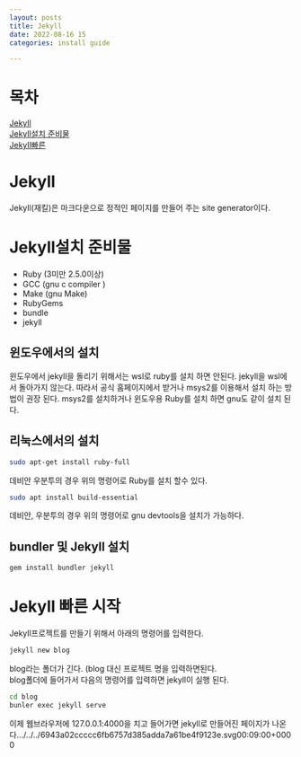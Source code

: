```yaml
---
layout: posts
title: Jekyll 
date: 2022-08-16 15
categories: install guide

---
```


# 목차

[Jekyll](#jekyll)  
[Jekyll설치 준비물](#jekyll설치-준비물)  
[Jekyll빠른](#jekyll-빠른-시작)   

# Jekyll

Jekyll(재킬)은 마크다운으로 정적인 페이지를 만들어 주는 site generator이다.

# Jekyll설치 준비물

* Ruby (3미만 2.5.0이상)
* GCC (gnu c compiler )
* Make (gnu Make)
* RubyGems 
* bundle
* jekyll 

## 윈도우에서의 설치

윈도우에서 jekyll을 돌리기 위해서는 wsl로 ruby를 설치 하면 안된다. jekyll을 wsl에서 돌아가지 않는다. 따라서 공식 홈페이지에서 받거나 msys2를 이용해서 설치 하는 방법이 권장 된다.  msys2를 설치하거나 윈도우용 Ruby를 설치 하면 gnu도 같이 설치 된다.

## 리눅스에서의 설치

```bash
sudo apt-get install ruby-full
```

데비안 우분투의 경우 위의 명령어로 Ruby를 설치 할수 있다.  

```bash
sudo apt install build-essential 
```

데비안, 우분투의 경우 위의 명령어로 gnu devtools을 설치가 가능하다.

## bundler 및 Jekyll 설치

```bash
gem install bundler jekyll
```

# Jekyll 빠른 시작

Jekyll프로젝트를 만들기 위해서 아래의 명령어를 입력한다.  

```bash
jekyll new blog
```

blog라는 폴더가 긴다. (blog 대신 프로젝트 명을 입력하면된다.  
blog폴더에 들어가서 다음의 명령어를 입력하면 jekyll이 실행 된다. 

```bash
cd blog
bunler exec jekyll serve
```

이제 웹브라우저에 127.0.0.1:4000을 치고 들어가면 jekyll로 만들어진 페이지가 나온다.../../../6943a02ccccc6fb6757d385adda7a61be4f9123e.svg00:09:00+0000
